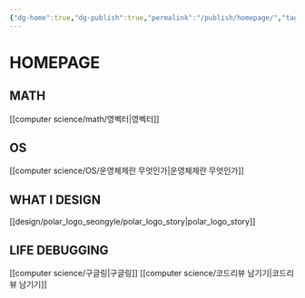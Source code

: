 ```yaml
---
{"dg-home":true,"dg-publish":true,"permalink":"/publish/homepage/","tags":"gardenEntry","dgPassFrontmatter":true}
---
```



# HOMEPAGE

## MATH
[[computer science/math/영벡터|영벡터]]

## OS
[[computer science/OS/운영체제란 무엇인가|운영체제란 무엇인가]]

## WHAT I DESIGN
[[design/polar_logo_seongyle/polar_logo_story|polar_logo_story]]

## LIFE DEBUGGING
[[computer science/구글링|구글링]]
[[computer science/코드리뷰 남기기|코드리뷰 남기기]]
